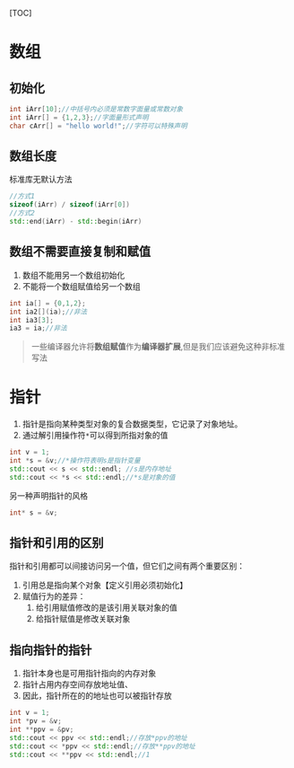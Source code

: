 [TOC]

# 数组
## 初始化
```c++
int iArr[10];//中括号内必须是常数字面量或常数对象
int iArr[] = {1,2,3};//字面量形式声明
char cArr[] = "hello world!";//字符可以特殊声明
```

## 数组长度
标准库无默认方法
```c++
//方式1
sizeof(iArr) / sizeof(iArr[0])
//方式2
std::end(iArr) - std::begin(iArr)
```

## 数组不需要直接复制和赋值
1. 数组不能用另一个数组初始化
2. 不能将一个数组赋值给另一个数组

```c++
int ia[] = {0,1,2};
int ia2[](ia);//非法
int ia3[3];
ia3 = ia;//非法
```

> 一些编译器允许将**数组赋值**作为**编译器扩展**,但是我们应该避免这种非标准写法

# 指针
1. 指针是指向某种类型对象的复合数据类型，它记录了对象地址。
2. 通过解引用操作符`*`可以得到所指对象的值

```c++
int v = 1;
int *s = &v;//*操作符表明s是指针变量
std::cout << s << std::endl; //s是内存地址
std::cout << *s << std::endl;//*s是对象的值
```

另一种声明指针的风格
```c++
int* s = &v;
```

## 指针和引用的区别
指针和引用都可以间接访问另一个值，但它们之间有两个重要区别：
1. 引用总是指向某个对象【定义引用必须初始化】
2. 赋值行为的差异：
   1. 给引用赋值修改的是该引用关联对象的值
   2. 给指针赋值是修改关联对象

## 指向指针的指针
1. 指针本身也是可用指针指向的内存对象
2. 指针占用内存空间存放地址值、
3. 因此，指针所在的的地址也可以被指针存放
```c++
int v = 1;
int *pv = &v;
int **ppv = &pv;
std::cout << ppv << std::endl;//存放*ppv的地址
std::cout << *ppv << std::endl;//存放**ppv的地址
std::cout << **ppv << std::endl;//1
```